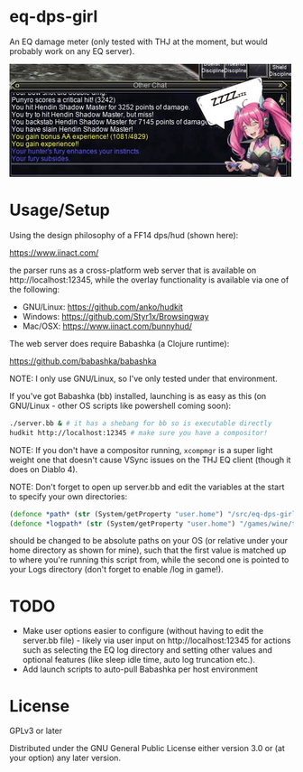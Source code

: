 # eq-dps-girl

An EQ damage meter (only tested with THJ at the moment, but would
probably work on any EQ server).

![eq-dps-girl](https://github.com/ahungry/eq-dps-girl/blob/master/eq-dps-girl.gif)

# Usage/Setup

Using the design philosophy of a FF14 dps/hud (shown here):

https://www.iinact.com/

the parser runs as a cross-platform web server that is available on
http://localhost:12345, while the overlay functionality is available
via one of the following:

- GNU/Linux: https://github.com/anko/hudkit
- Windows: https://github.com/Styr1x/Browsingway
- Mac/OSX: https://www.iinact.com/bunnyhud/

The web server does require Babashka (a Clojure runtime):

https://github.com/babashka/babashka

NOTE: I only use GNU/Linux, so I've only tested under that environment.

If you've got Babashka (bb) installed, launching is as easy as this
(on GNU/Linux - other OS scripts like powershell coming soon):

```sh
./server.bb & # it has a shebang for bb so is executable directly
hudkit http://localhost:12345 # make sure you have a compositor!
```

NOTE: If you don't have a compositor running, `xcompmgr` is a super
light weight one that doesn't cause VSync issues on the THJ EQ client
(though it does on Diablo 4).

NOTE: Don't forget to open up server.bb and edit the variables at the
start to specify your own directories:

```clojure
(defonce *path* (str (System/getProperty "user.home") "/src/eq-dps-girl/"))
(defonce *logpath* (str (System/getProperty "user.home") "/games/wine/thj-take2/drive_c/thj/Logs/"))
```

should be changed to be absolute paths on your OS (or relative under
your home directory as shown for mine), such that the first value is
matched up to where you're running this script from, while the second
one is pointed to your Logs directory (don't forget to enable /log in game!).

# TODO

- Make user options easier to configure (without having to edit the
server.bb file) - likely via user input on http://localhost:12345 for
actions such as selecting the EQ log directory and setting other
values and optional features (like sleep idle time, auto log
truncation etc.).
- Add launch scripts to auto-pull Babashka per host environment

# License

GPLv3 or later

Distributed under the GNU General Public License either version 3.0 or (at
your option) any later version.
